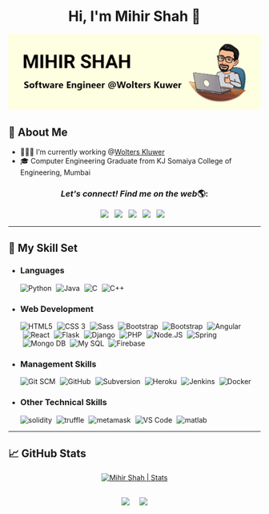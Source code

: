 <div align="center">
    <h1>Hi, I'm Mihir Shah 👋</h1>
</div>

<div align="center">
    <img src="./header-wk-image.png" alt="Mihir Profile Header Image" title="Mihir Profile Header Image" />
</div>

## 📖 About Me
- 👨🏻‍💻 I’m currently working @[Wolters Kluwer](https://www.wolterskluwer.com/en-in)
- 🎓 Computer Engineering Graduate from KJ Somaiya College of Engineering, Mumbai

<div align="center">
    <h3><i>Let's connect! Find me on the web</i>🌎:</h3>
    <p>
        <a href="https://www.linkedin.com/in/mihir-ms/" target="_blank"><img height="30" src="https://img.shields.io/badge/linkedin-blue.svg?&style=for-the-badge&logo=linkedin&logoColor=white"></a>&nbsp;&nbsp;
        <a href="https://www.instagram.com/mihir.ms05/" target="_blank"><img height="30" src="https://img.shields.io/badge/instagram-C13584.svg?&style=for-the-badge&logo=instagram&logoColor=white"></a>&nbsp;&nbsp;
        <a href="https://www.facebook.com/mihir.ms05/" target="_blank"><img height="30" src="https://img.shields.io/badge/facebook-blue.svg?&style=for-the-badge&logo=facebook&logoColor=white" /></a>&nbsp;&nbsp;
        <a href="https://twitter.com/mihirshah98" target="_blank"><img height="30" src="https://img.shields.io/badge/twitter-%231DA1F2.svg?&style=for-the-badge&logo=twitter&logoColor=white"></a>&nbsp;&nbsp;
        <a href="mailto:mihirshah050505@gmail.com" target="_blank"><img height="30" src="https://img.shields.io/badge/gmail-c14438?&style=for-the-badge&logo=gmail&logoColor=white"></a>&nbsp;&nbsp;
    </p>
</div>

--- 

## 🚀 My Skill Set
<div>
    <ul>
        <li><h3>Languages</h3></li>
            <img src="https://www.vectorlogo.zone/logos/python/python-horizontal.svg" alt="Python" height="30" title="Python" />
            <img style="margin-left: 5px" src="https://www.vectorlogo.zone/logos/java/java-horizontal.svg" alt="Java" height="30" title="Java" />
            <img style="margin-left: 5px" src="https://cdn.iconscout.com/icon/free/png-512/c-programming-569564.png" alt="C" height="30" title="C"/>
            <img style="margin-left: 5px" src="https://e7.pngegg.com/pngimages/46/626/png-clipart-c-logo-the-c-programming-language-computer-icons-computer-programming-source-code-programming-miscellaneous-template.png" alt="C++" height="30" title="C++"/>
        <li><h3>Web Development</h3></li>
            <img src="https://www.vectorlogo.zone/logos/w3_html5/w3_html5-icon.svg" alt="HTML5" height="30" title="HTML5" />
            <img style="margin-left: 5px" src="https://www.vectorlogo.zone/logos/w3_css/w3_css-icon.svg" alt="CSS 3" height="30" title="CSS 3" />
            <img style="margin-left: 5px" src="https://www.vectorlogo.zone/logos/sass-lang/sass-lang-icon.svg" alt="Sass" height="30" title="Sass" />
            <img style="margin-left: 5px" src="https://www.vectorlogo.zone/logos/javascript/javascript-icon.svg" alt="Bootstrap" height="30" title="Bootstrap" />
            <img style="margin-left: 5px" src="https://www.vectorlogo.zone/logos/getbootstrap/getbootstrap-icon.svg" alt="Bootstrap" height="30" title="Bootstrap" />
            <img style="margin-left: 5px" src="https://www.vectorlogo.zone/logos/angular/angular-icon.svg" alt="Angular" height="30" title="Angular" />
            <img style="margin-left: 5px" src="https://www.vectorlogo.zone/logos/reactjs/reactjs-icon.svg" alt="React" height="30" title="Angular" />
            <img style="margin-left: 5px" src="https://www.vectorlogo.zone/logos/pocoo_flask/pocoo_flask-ar21.svg" alt="Flask" height="30" title="Flask" />
            <img style="margin-left: 5px" style="margin-left: 5px" src="https://www.vectorlogo.zone/logos/djangoproject/djangoproject-ar21.svg" alt="Django" height="30" title="Django" />
            <img style="margin-left: 5px" src="https://www.vectorlogo.zone/logos/php/php-ar21.svg" alt="PHP"  height="30" title="PHP" />
            <img style="margin-left: 5px" src="https://www.vectorlogo.zone/logos/nodejs/nodejs-horizontal.svg" alt="Node.JS" height="30" title="Node.JS" />
            <img style="margin-left: 5px" src="https://www.vectorlogo.zone/logos/springio/springio-ar21.svg" alt="Spring" height="30" title="Spring" />
            <img style="margin-left: 5px" src="https://www.vectorlogo.zone/logos/mongodb/mongodb-ar21.svg" alt="Mongo DB" height="30" title="Mongo DB" />
            <img style="margin-left: 5px" src="https://www.vectorlogo.zone/logos/mysql/mysql-ar21.svg" alt="My SQL" height="30" title="My SQL" />
            <img style="margin-left: 5px" src="https://www.vectorlogo.zone/logos/firebase/firebase-icon.svg" alt="Firebase" height="30" title="Firebase" />
        <li><h3>Management Skills</h3></li>
            <img src="https://www.vectorlogo.zone/logos/git-scm/git-scm-ar21.svg" alt="Git SCM" height="30" title="Git SCM" />
            <img style="margin-left: 5px" src="https://www.vectorlogo.zone/logos/github/github-icon.svg" alt="GitHub" height="30" title="GitHub" />
            <img style="margin-left: 5px" src="https://www.vectorlogo.zone/logos/apache_subversion/apache_subversion-icon.svg" alt="Subversion" height="30" title="Subversion" />
            <img style="margin-left: 5px" src="https://www.vectorlogo.zone/logos/heroku/heroku-ar21.svg" alt="Heroku" height="30" title="Heroku" />
            <img style="margin-left: 5px" src="https://www.vectorlogo.zone/logos/jenkins/jenkins-official.svg" alt="Jenkins" height="30" title="Jenkins" />
            <img style="margin-left: 5px" src="https://www.vectorlogo.zone/logos/docker/docker-official.svg" alt="Docker" height="30" title="Docker" />
        <li><h3>Other Technical Skills</h3></li>
            <img src="https://miro.medium.com/max/4000/0*yqbRInqX0ZRUlVS0" alt="solidity" height="30" title="Solidity" />
            <img style="margin-left: 5px" src="https://ccoingossip.com/wp-content/uploads/2020/08/truffle-logo.png" alt="truffle" height="30" title="Truffle" />
            <img style="margin-left: 5px" src="https://cdn.iconscout.com/icon/free/png-512/metamask-2728406-2261817.png" alt="metamask" height="30" title="Metamask" />
            <img style="margin-left: 5px" src="https://www.vectorlogo.zone/logos/visualstudio_code/visualstudio_code-icon.svg" alt="VS Code" height="30" title="VS Code" />
            <img style="margin-left: 5px" src="https://upload.wikimedia.org/wikipedia/commons/thumb/2/21/Matlab_Logo.png/667px-Matlab_Logo.png" alt="matlab" height="30" title="MATLAB" />
    </ul>
</div>

--- 

## &#x1f4c8; GitHub Stats 
<div align="center">
    <a href="https://github.com/mihir-ms" target="_blank">
        <img src="https://github-readme-stats.vercel.app/api?username=mihir-ms&show_icons=true&count_private=true" align="center" alt="Mihir Shah | Stats"/>
    </a>
</div>
<br/>
<p align=center>
    <img height="25" src="https://badges.pufler.dev/visits/mihir-ms/mihir-ms?color=black&logo=github" /> &nbsp; &nbsp;
    <a href="https://github.com/mihir-ms" target="_blank"><img height="25" src="https://komarev.com/ghpvc/?username=mihir-ms&color=brightgreen" /></a>
</p>
